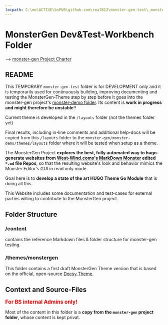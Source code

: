 ```yaml
---
locpath: C:\me\ACTIVE\bsPUB\github.com\realB12\monster-gen-test\_monster-gen-test.md
---
```

# MonsterGen Dev&Test-Workbench Folder

--> [monster-gen Project Charter](../monter-gen/_Monster_Generator.md)

## README
This TEMPORARY `monster-gen-test` folder is for DEVELOPMENT only and it is temporarily used for continuously building, improving documenting and testing the MonsterGen-Theme step by step before it goes into the monster-gen project's [monster-demo folder](../monster-gen/monster-dem/_monster-demo.md). Its content is **work in progress and might therefore be unstable**!!

Current theme is developed in the `/layouts` folder (not the themes folder yet)

Final results, including in-line comments and additional help-docs will be copied from this `/layouts` folder to the `monster-gen/monster-demo/themes/layouts` folder where it will be tested when setup as a theme.

The MonsterGen Project **explores the best, fully automated way to hugo-generate websites from [West-Wind.coms's MarkDown Monster](https://markdownmonster.west-wind.com/) edited `*.md` file Repos**, so that the resulting website's look and behavior mimics the Monster Editor's GUI in read only mode.

Goal here is to **develop a state of the art HUGO Theme Go Module** that is doing all this. 

This Website includes some documentation and test-cases for external parties willing to contribute to the MonsterGen project.

## Folder Structure

### /content
contains the reference Markdown files & folder structure for monster-gen testing. 

### /themes/monstergen
This folder contains a first draft MonsterGen Theme version that is based on the official, open-source [Docsy Theme](https://themes.gohugo.io/docsy/).

## Context and Source-Files

<span style="color:red; font-weight:bold; font-size:larger">For BS internal Admins only!</span>

Most of the content in this folder is a **copy from the `monster-gen` project folder**, whose content is kept privat. 